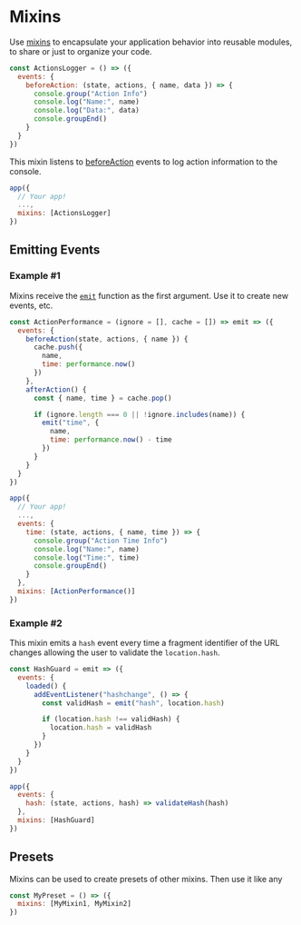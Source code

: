 # Mixins

Use [mixins](/docs/api.md#mixins) to encapsulate your application behavior into reusable modules, to share or just to organize your code.

```jsx
const ActionsLogger = () => ({
  events: {
    beforeAction: (state, actions, { name, data }) => {
      console.group("Action Info")
      console.log("Name:", name)
      console.log("Data:", data)
      console.groupEnd()
    }
  }
})
```

This mixin listens to [beforeAction](/docs/events.md#beforeAction) events to log action information to the console.

```jsx
app({
  // Your app!
  ...,
  mixins: [ActionsLogger]
})
```

## Emitting Events

### Example #1

Mixins receive the [`emit`](/docs/api.md#emit) function as the first argument. Use it to create new events, etc.

```jsx
const ActionPerformance = (ignore = [], cache = []) => emit => ({
  events: {
    beforeAction(state, actions, { name }) {
      cache.push({
        name,
        time: performance.now()
      })
    },
    afterAction() {
      const { name, time } = cache.pop()

      if (ignore.length === 0 || !ignore.includes(name)) {
        emit("time", {
          name,
          time: performance.now() - time
        })
      }
    }
  }
})
```

```jsx
app({
  // Your app!
  ...,
  events: {
    time: (state, actions, { name, time }) => {
      console.group("Action Time Info")
      console.log("Name:", name)
      console.log("Time:", time)
      console.groupEnd()
    }
  },
  mixins: [ActionPerformance()]
})
```

### Example #2

This mixin emits a `hash` event every time a fragment identifier of the URL changes allowing the user to validate the `location.hash`.

```jsx
const HashGuard = emit => ({
  events: {
    loaded() {
      addEventListener("hashchange", () => {
        const validHash = emit("hash", location.hash)

        if (location.hash !== validHash) {
          location.hash = validHash
        }
      })
    }
  }
})
```

```jsx
app({
  events: {
    hash: (state, actions, hash) => validateHash(hash)
  },
  mixins: [HashGuard]
})
```

## Presets

Mixins can be used to create presets of other mixins. Then use it like any

```jsx
const MyPreset = () => ({
  mixins: [MyMixin1, MyMixin2]
})
```
